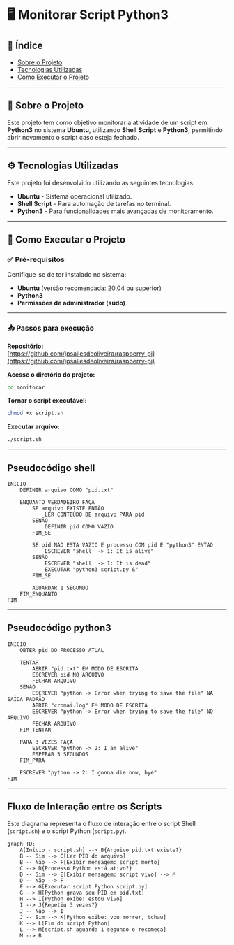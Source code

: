 # 🖥️ Monitorar Script Python3

## 📂 Índice

- [Sobre o Projeto](#-sobre-o-projeto)
- [Tecnologias Utilizadas](#-tecnologias-utilizadas)
- [Como Executar o Projeto](#-como-executar-o-projeto)

---

## 📖 Sobre o Projeto

Este projeto tem como objetivo monitorar a atividade de um script em **Python3** no sistema **Ubuntu**, utilizando **Shell Script** e **Python3**, permitindo abrir novamento o script caso esteja fechado.

---

## ⚙️ Tecnologias Utilizadas

Este projeto foi desenvolvido utilizando as seguintes tecnologias:

- **Ubuntu** - Sistema operacional utilizado.
- **Shell Script** - Para automação de tarefas no terminal.
- **Python3** - Para funcionalidades mais avançadas de monitoramento.

---

## 🚀 Como Executar o Projeto

### ✅ Pré-requisitos

Certifique-se de ter instalado no sistema:

- **Ubuntu** (versão recomendada: 20.04 ou superior)
- **Python3**
- **Permissões de administrador (sudo)**

---

### 📥 Passos para execução

**Repositório:**  
[https://github.com/jpsallesdeoliveira/raspberry-pi](https://github.com/jpsallesdeoliveira/raspberry-pi)

**Acesse o diretório do projeto:**

```bash
cd monitorar
```

**Tornar o script executável:**

```bash
chmod +x script.sh
```

**Executar arquivo:**
```bash
./script.sh
```

---

## Pseudocódigo shell

```pseudo
INÍCIO
    DEFINIR arquivo COMO "pid.txt"

    ENQUANTO VERDADEIRO FAÇA
        SE arquivo EXISTE ENTÃO
            LER CONTEÚDO DE arquivo PARA pid
        SENÃO
            DEFINIR pid COMO VAZIO
        FIM_SE

        SE pid NÃO ESTÁ VAZIO E processo COM pid É "python3" ENTÃO
            ESCREVER "shell  -> 1: It is alive"
        SENÃO
            ESCREVER "shell  -> 1: It is dead"
            EXECUTAR "python3 script.py &"
        FIM_SE

        AGUARDAR 1 SEGUNDO
    FIM_ENQUANTO
FIM
```

---

## Pseudocódigo python3

```pseudo
INÍCIO
    OBTER pid DO PROCESSO ATUAL

    TENTAR
        ABRIR "pid.txt" EM MODO DE ESCRITA
        ESCREVER pid NO ARQUIVO
        FECHAR ARQUIVO
    SENÃO
        ESCREVER "python -> Error when trying to save the file" NA SAÍDA PADRÃO
        ABRIR "cromai.log" EM MODO DE ESCRITA
        ESCREVER "python -> Error when trying to save the file" NO ARQUIVO
        FECHAR ARQUIVO
    FIM_TENTAR

    PARA 3 VEZES FAÇA
        ESCREVER "python -> 2: I am alive"
        ESPERAR 5 SEGUNDOS
    FIM_PARA

    ESCREVER "python -> 2: I gonna die now, bye"
FIM
```

---

## Fluxo de Interação entre os Scripts

Este diagrama representa o fluxo de interação entre o script Shell (`script.sh`) e o script Python (`script.py`).

```mermaid
graph TD;
    A[Início - script.sh] --> B{Arquivo pid.txt existe?}
    B -- Sim --> C[Ler PID do arquivo]
    B -- Não --> F[Exibir mensagem: script morto]
    C --> D{Processo Python está ativo?}
    D -- Sim --> E[Exibir mensagem: script vivo] --> M
    D -- Não --> F
    F --> G[Executar script Python script.py]
    G --> H[Python grava seu PID em pid.txt]
    H --> I[Python exibe: estou vivo]
    I --> J{Repetiu 3 vezes?}
    J -- Não --> I
    J -- Sim --> K[Python exibe: vou morrer, tchau]
    K --> L[Fim do script Python]
    L --> M[script.sh aguarda 1 segundo e recomeça]
    M --> B
